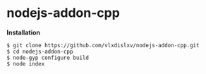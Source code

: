 # nodejs-addon-cpp
**Installation**

```shell
$ git clone https://github.com/vlxdislxv/nodejs-addon-cpp.git
$ cd nodejs-addon-cpp
$ node-gyp configure build
$ node index
```
